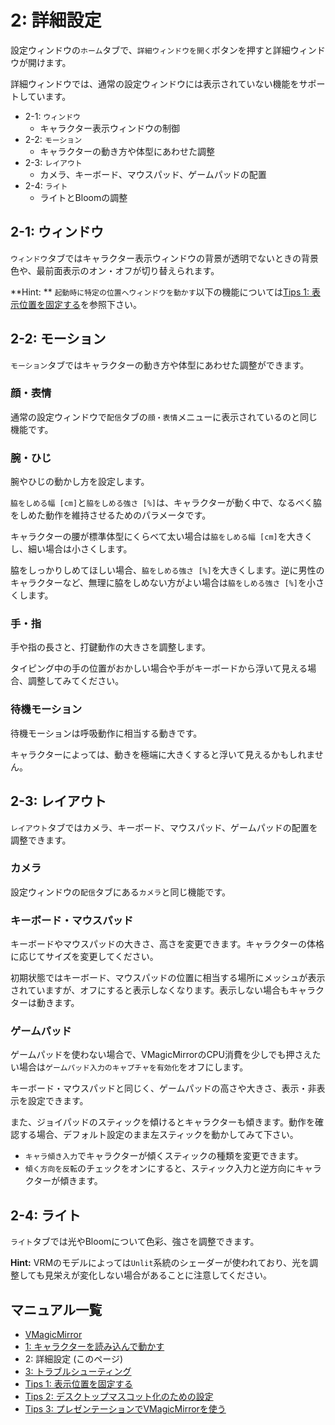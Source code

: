 
# 2: 詳細設定

設定ウィンドウの`ホーム`タブで、`詳細ウィンドウを開く`ボタンを押すと詳細ウィンドウが開けます。

詳細ウィンドウでは、通常の設定ウィンドウには表示されていない機能をサポートしています。

* 2-1: `ウィンドウ`
    - キャラクター表示ウィンドウの制御
* 2-2: `モーション`
    - キャラクターの動き方や体型にあわせた調整
* 2-3: `レイアウト`
    - カメラ、キーボード、マウスパッド、ゲームパッドの配置
* 2-4: `ライト`
    - ライトとBloomの調整


## 2-1: ウィンドウ

`ウィンドウ`タブではキャラクター表示ウィンドウの背景が透明でないときの背景色や、最前面表示のオン・オフが切り替えられます。

**Hint: ** `起動時に特定の位置へウィンドウを動かす`以下の機能については[Tips 1: 表示位置を固定する](./tips_fix_position.html)を参照下さい。

## 2-2: モーション

`モーション`タブではキャラクターの動き方や体型にあわせた調整ができます。

### 顔・表情

通常の設定ウィンドウで`配信`タブの`顔・表情`メニューに表示されているのと同じ機能です。

### 腕・ひじ

腕やひじの動かし方を設定します。

`脇をしめる幅 [cm]`と`脇をしめる強さ [%]`は、キャラクターが動く中で、なるべく脇をしめた動作を維持させるためのパラメータです。

キャラクターの腰が標準体型にくらべて太い場合は`脇をしめる幅 [cm]`を大きくし、細い場合は小さくします。

脇をしっかりしめてほしい場合、`脇をしめる強さ [%]`を大きくします。逆に男性のキャラクターなど、無理に脇をしめない方がよい場合は`脇をしめる強さ [%]`を小さくします。

### 手・指

手や指の長さと、打鍵動作の大きさを調整します。

タイピング中の手の位置がおかしい場合や手がキーボードから浮いて見える場合、調整してみてください。

### 待機モーション

待機モーションは呼吸動作に相当する動きです。

キャラクターによっては、動きを極端に大きくすると浮いて見えるかもしれません。

## 2-3: レイアウト

`レイアウト`タブではカメラ、キーボード、マウスパッド、ゲームパッドの配置を調整できます。

### カメラ

設定ウィンドウの`配信`タブにある`カメラ`と同じ機能です。

### キーボード・マウスパッド

キーボードやマウスパッドの大きさ、高さを変更できます。キャラクターの体格に応じてサイズを変更してください。

初期状態ではキーボード、マウスパッドの位置に相当する場所にメッシュが表示されていますが、オフにすると表示しなくなります。表示しない場合もキャラクターは動きます。

### ゲームパッド

ゲームパッドを使わない場合で、VMagicMirrorのCPU消費を少しでも押さえたい場合は`ゲームパッド入力のキャプチャを有効化`をオフにします。

キーボード・マウスパッドと同じく、ゲームパッドの高さや大きさ、表示・非表示を設定できます。

また、ジョイパッドのスティックを傾けるとキャラクターも傾きます。動作を確認する場合、デフォルト設定のまま左スティックを動かしてみて下さい。

* `キャラ傾き入力`でキャラクターが傾くスティックの種類を変更できます。
* `傾く方向を反転`のチェックをオンにすると、スティック入力と逆方向にキャラクターが傾きます。


## 2-4: ライト

`ライト`タブでは光やBloomについて色彩、強さを調整できます。

**Hint:** VRMのモデルによっては`Unlit`系統のシェーダーが使われており、光を調整しても見栄えが変化しない場合があることに注意してください。


## マニュアル一覧

* [VMagicMirror](./index.html)
* [1: キャラクターを読み込んで動かす](./get_started.html)
* 2: 詳細設定 (このページ)
* [3: トラブルシューティング](./troubleshooting.html)
* [Tips 1: 表示位置を固定する](./tips_fix_position.html)
* [Tips 2: デスクトップマスコット化のための設定](./tips_desktop_mascot.html)
* [Tips 3: プレゼンテーションでVMagicMirrorを使う](./tips_presentation.html)

